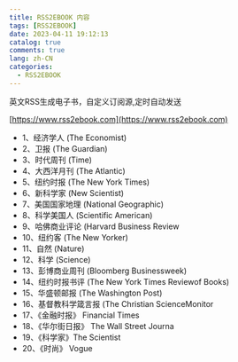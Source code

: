 ```yaml
---
title: RSS2EBOOK 内容
tags: [RSS2EBOOK]
date: 2023-04-11 19:12:13
catalog: true
comments: true
lang: zh-CN
categories: 
  - RSS2EBOOK
---
```

英文RSS生成电子书，自定义订阅源,定时自动发送

[https://www.rss2ebook.com](https://www.rss2ebook.com)

- 1、经济学人 (The Economist)
- 2、卫报 (The Guardian)
- 3、时代周刊 (Time)
- 4、大西洋月刊 (The Atlantic)
- 5、纽约时报 (The New York Times)
- 6、新科学家 (New Scientist)
- 7、美国国家地理 (National Geographic)
- 8、科学美国人 (Scientific American)
- 9、哈佛商业评论 (Harvard Business Review
- 10、纽约客 (The New Yorker)
- 11、自然 (Nature)
- 12、科学 (Science)
- 13、彭博商业周刊 (Bloomberg Businessweek)
- 14、纽约时报书评 (The New York Times Reviewof Books)
- 15、华盛顿邮报 (The Washington Post)
- 16、基督教科学箴言报 (The Christian ScienceMonitor
- 17、《金融时报》 Financial Times
- 18、《华尔街日报》 The Wall Street Journa
- 19、《科学家》The Scientist
- 20、《时尚》 Vogue

